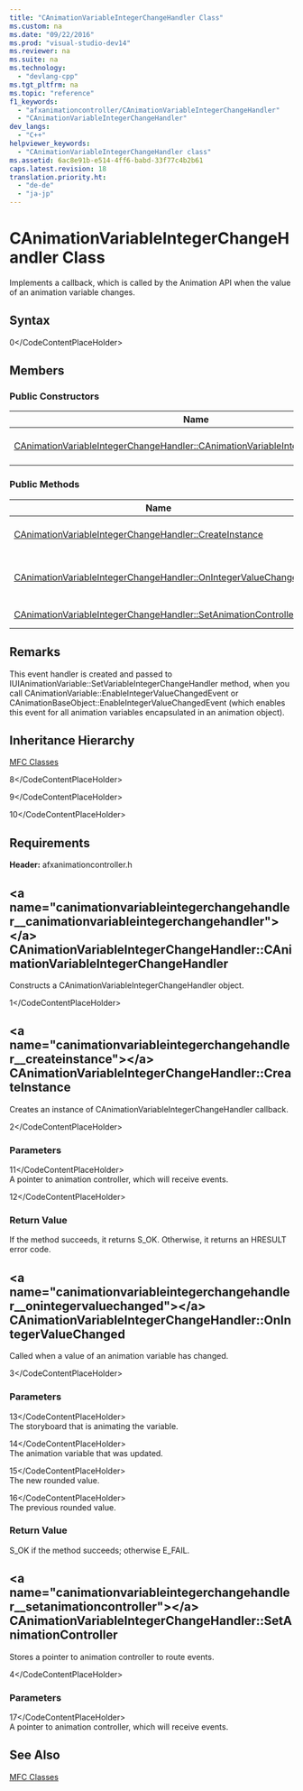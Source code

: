 ```yaml
---
title: "CAnimationVariableIntegerChangeHandler Class"
ms.custom: na
ms.date: "09/22/2016"
ms.prod: "visual-studio-dev14"
ms.reviewer: na
ms.suite: na
ms.technology: 
  - "devlang-cpp"
ms.tgt_pltfrm: na
ms.topic: "reference"
f1_keywords: 
  - "afxanimationcontroller/CAnimationVariableIntegerChangeHandler"
  - "CAnimationVariableIntegerChangeHandler"
dev_langs: 
  - "C++"
helpviewer_keywords: 
  - "CAnimationVariableIntegerChangeHandler class"
ms.assetid: 6ac8e91b-e514-4ff6-babd-33f77c4b2b61
caps.latest.revision: 18
translation.priority.ht: 
  - "de-de"
  - "ja-jp"
---
```

# CAnimationVariableIntegerChangeHandler Class
Implements a callback, which is called by the Animation API when the value of an animation variable changes.  
  
## Syntax  
  
<CodeContentPlaceHolder>0\</CodeContentPlaceHolder>  
## Members  
  
### Public Constructors  
  
|Name|Description|  
|----------|-----------------|  
|[CAnimationVariableIntegerChangeHandler::CAnimationVariableIntegerChangeHandler](#canimationvariableintegerchangehandler__canimationvariableintegerchangehandler)|Constructs a <CodeContentPlaceHolder>5\</CodeContentPlaceHolder> object.|  
  
### Public Methods  
  
|Name|Description|  
|----------|-----------------|  
|[CAnimationVariableIntegerChangeHandler::CreateInstance](#canimationvariableintegerchangehandler__createinstance)|Creates an instance of <CodeContentPlaceHolder>6\</CodeContentPlaceHolder> callback.|  
|[CAnimationVariableIntegerChangeHandler::OnIntegerValueChanged](#canimationvariableintegerchangehandler__onintegervaluechanged)|Called when a value of an animation variable has changed. (Overrides <CodeContentPlaceHolder>7\</CodeContentPlaceHolder>.)|  
|[CAnimationVariableIntegerChangeHandler::SetAnimationController](#canimationvariableintegerchangehandler__setanimationcontroller)|Stores a pointer to animation controller to route events.|  
  
## Remarks  
 This event handler is created and passed to IUIAnimationVariable::SetVariableIntegerChangeHandler method, when you call CAnimationVariable::EnableIntegerValueChangedEvent or CAnimationBaseObject::EnableIntegerValueChangedEvent (which enables this event for all animation variables encapsulated in an animation object).  
  
## Inheritance Hierarchy  
 [MFC Classes](../vs140/mfc-classes.md)  
  
 <CodeContentPlaceHolder>8\</CodeContentPlaceHolder>  
  
 <CodeContentPlaceHolder>9\</CodeContentPlaceHolder>  
  
 <CodeContentPlaceHolder>10\</CodeContentPlaceHolder>  
  
## Requirements  
 **Header:** afxanimationcontroller.h  
  
##  \<a name="canimationvariableintegerchangehandler__canimationvariableintegerchangehandler">\</a>  CAnimationVariableIntegerChangeHandler::CAnimationVariableIntegerChangeHandler  
 Constructs a CAnimationVariableIntegerChangeHandler object.  
  
<CodeContentPlaceHolder>1\</CodeContentPlaceHolder>  
##  \<a name="canimationvariableintegerchangehandler__createinstance">\</a>  CAnimationVariableIntegerChangeHandler::CreateInstance  
 Creates an instance of CAnimationVariableIntegerChangeHandler callback.  
  
<CodeContentPlaceHolder>2\</CodeContentPlaceHolder>  
### Parameters  
 <CodeContentPlaceHolder>11\</CodeContentPlaceHolder>  
 A pointer to animation controller, which will receive events.  
  
 <CodeContentPlaceHolder>12\</CodeContentPlaceHolder>  
  
### Return Value  
 If the method succeeds, it returns S_OK. Otherwise, it returns an HRESULT error code.  
  
##  \<a name="canimationvariableintegerchangehandler__onintegervaluechanged">\</a>  CAnimationVariableIntegerChangeHandler::OnIntegerValueChanged  
 Called when a value of an animation variable has changed.  
  
<CodeContentPlaceHolder>3\</CodeContentPlaceHolder>  
### Parameters  
 <CodeContentPlaceHolder>13\</CodeContentPlaceHolder>  
 The storyboard that is animating the variable.  
  
 <CodeContentPlaceHolder>14\</CodeContentPlaceHolder>  
 The animation variable that was updated.  
  
 <CodeContentPlaceHolder>15\</CodeContentPlaceHolder>  
 The new rounded value.  
  
 <CodeContentPlaceHolder>16\</CodeContentPlaceHolder>  
 The previous rounded value.  
  
### Return Value  
 S_OK if the method succeeds; otherwise E_FAIL.  
  
##  \<a name="canimationvariableintegerchangehandler__setanimationcontroller">\</a>  CAnimationVariableIntegerChangeHandler::SetAnimationController  
 Stores a pointer to animation controller to route events.  
  
<CodeContentPlaceHolder>4\</CodeContentPlaceHolder>  
### Parameters  
 <CodeContentPlaceHolder>17\</CodeContentPlaceHolder>  
 A pointer to animation controller, which will receive events.  
  
## See Also  
 [MFC Classes](../vs140/mfc-classes.md)